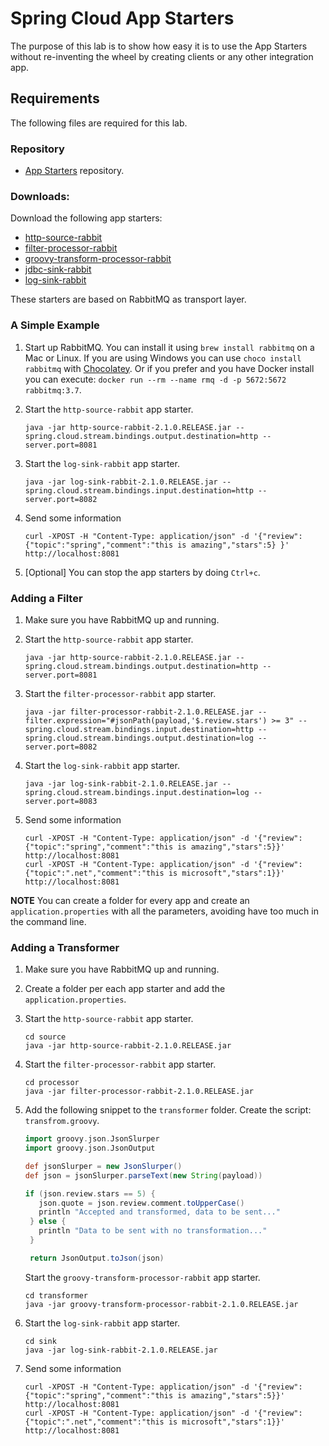 # Spring Cloud App Starters

The purpose of this lab is to show how easy it is to use the App Starters without re-inventing the wheel by creating clients or any other integration app.


## Requirements
The following files are required for this lab.

### Repository
- [App Starters](https://repo.spring.io/libs-release/org/springframework/cloud/stream/app/) repository.

### Downloads:
Download the following app starters:
- [http-source-rabbit](https://repo.spring.io/libs-release/org/springframework/cloud/stream/app/http-source-rabbit/2.1.0.RELEASE/http-source-rabbit-2.1.0.RELEASE.jar)
- [filter-processor-rabbit](https://repo.spring.io/libs-release/org/springframework/cloud/stream/app/filter-processor-rabbit/2.1.0.RELEASE/filter-processor-rabbit-2.1.0.RELEASE.jar)
- [groovy-transform-processor-rabbit](https://repo.spring.io/libs-release/org/springframework/cloud/stream/app/groovy-transform-processor-rabbit/2.1.0.RELEASE/groovy-transform-processor-rabbit-2.1.0.RELEASE.jar)
- [jdbc-sink-rabbit](https://repo.spring.io/libs-release/org/springframework/cloud/stream/app/jdbc-source-rabbit/2.1.0.RELEASE/jdbc-source-rabbit-2.1.0.RELEASE.jar)
- [log-sink-rabbit](https://repo.spring.io/libs-release/org/springframework/cloud/stream/app/log-sink-rabbit/2.1.0.RELEASE/log-sink-rabbit-2.1.0.RELEASE.jar)


These starters are based on RabbitMQ as transport layer.


### A Simple Example

1. Start up RabbitMQ. You can install it using `brew install rabbitmq` on a Mac or Linux. If you are using Windows you can use `choco install rabbitmq` with [Chocolatey](https://chocolatey.org/). Or if you prefer and you have Docker install you can execute: `docker run --rm --name rmq -d -p 5672:5672 rabbitmq:3.7`.
2. Start the `http-source-rabbit` app starter.
   
   ```shell
   java -jar http-source-rabbit-2.1.0.RELEASE.jar --spring.cloud.stream.bindings.output.destination=http --server.port=8081
   ```

3. Start the `log-sink-rabbit` app starter.

   ```shell
   java -jar log-sink-rabbit-2.1.0.RELEASE.jar --spring.cloud.stream.bindings.input.destination=http --server.port=8082
   ```

4. Send some information

   ```shell
   curl -XPOST -H "Content-Type: application/json" -d '{"review": {"topic":"spring","comment":"this is amazing","stars":5} }' http://localhost:8081
   ```

5. [Optional] You can stop the app starters by doing `Ctrl+c`.

### Adding a Filter

1. Make sure you have RabbitMQ up and running.
2. Start the `http-source-rabbit` app starter.

    ```shell
    java -jar http-source-rabbit-2.1.0.RELEASE.jar --spring.cloud.stream.bindings.output.destination=http --server.port=8081
    ```

3. Start the `filter-processor-rabbit` app starter.

   ```shell
   java -jar filter-processor-rabbit-2.1.0.RELEASE.jar --filter.expression="#jsonPath(payload,'$.review.stars') >= 3" --spring.cloud.stream.bindings.input.destination=http --spring.cloud.stream.bindings.output.destination=log --server.port=8082
   ```

4. Start the `log-sink-rabbit` app starter.

   ```shell
   java -jar log-sink-rabbit-2.1.0.RELEASE.jar --spring.cloud.stream.bindings.input.destination=log --server.port=8083
   ```

5. Send some information

   ```shell
   curl -XPOST -H "Content-Type: application/json" -d '{"review":{"topic":"spring","comment":"this is amazing","stars":5}}' http://localhost:8081
   curl -XPOST -H "Content-Type: application/json" -d '{"review":{"topic":".net","comment":"this is microsoft","stars":1}}' http://localhost:8081
   ```

**NOTE**
You can create a folder for every app and create an `application.properties` with all the parameters, avoiding have too much in the command line.


### Adding a Transformer
1. Make sure you have RabbitMQ up and running.
2. Create a folder per each app starter and add the `application.properties`.
3. Start the `http-source-rabbit` app starter.

   ```shell
   cd source
   java -jar http-source-rabbit-2.1.0.RELEASE.jar
   ```

4. Start the `filter-processor-rabbit` app starter.

   ```shell
   cd processor
   java -jar filter-processor-rabbit-2.1.0.RELEASE.jar
   ```

5. Add the following snippet to the `transformer` folder. Create the script: `transfrom.groovy`.

   ```groovy
   import groovy.json.JsonSlurper
   import groovy.json.JsonOutput
   
   def jsonSlurper = new JsonSlurper()
   def json = jsonSlurper.parseText(new String(payload))
   
   if (json.review.stars == 5) {
      json.quote = json.review.comment.toUpperCase()
      println "Accepted and transformed, data to be sent..."
    } else {
      println "Data to be sent with no transformation..."
    }
   
    return JsonOutput.toJson(json)
   ```

   Start the `groovy-transform-processor-rabbit` app starter.

   ```shell
   cd transformer
   java -jar groovy-transform-processor-rabbit-2.1.0.RELEASE.jar
   ```

6. Start the `log-sink-rabbit` app starter.

   ```shell
   cd sink
   java -jar log-sink-rabbit-2.1.0.RELEASE.jar
   ```

7. Send some information

   ```shell
   curl -XPOST -H "Content-Type: application/json" -d '{"review":{"topic":"spring","comment":"this is amazing","stars":5}}' http://localhost:8081
   curl -XPOST -H "Content-Type: application/json" -d '{"review":{"topic":".net","comment":"this is microsoft","stars":1}}' http://localhost:8081
   ```

